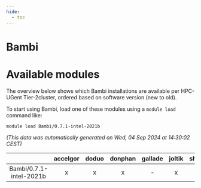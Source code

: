 ```yaml
---
hide:
  - toc
---
```


Bambi
=====

# Available modules


The overview below shows which Bambi installations are available per HPC-UGent Tier-2cluster, ordered based on software version (new to old).

To start using Bambi, load one of these modules using a `module load` command like:

```shell
module load Bambi/0.7.1-intel-2021b
```

*(This data was automatically generated on Wed, 04 Sep 2024 at 14:30:02 CEST)*  

| |accelgor|doduo|donphan|gallade|joltik|shinx|skitty|
| :---: | :---: | :---: | :---: | :---: | :---: | :---: | :---: |
|Bambi/0.7.1-intel-2021b|x|x|x|-|x|-|x|

